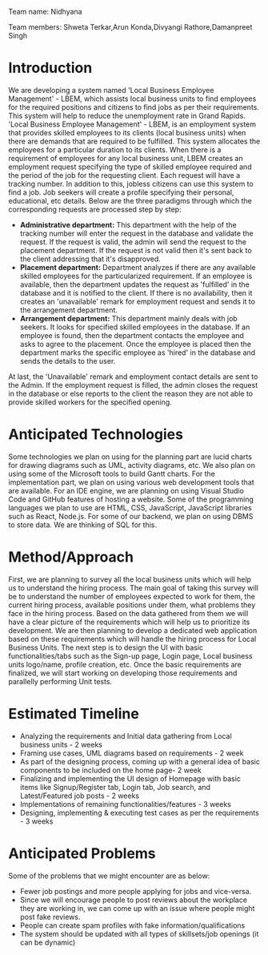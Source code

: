 Team name: Nidhyana

Team members: Shweta Terkar,Arun Konda,Divyangi Rathore,Damanpreet Singh

# Introduction

We are developing a system named 'Local Business Employee Management' - LBEM, which assists local business units to find employees for the required positions and citizens to find jobs as per their requirements. This system will help to reduce the unemployment rate in Grand Rapids.  
'Local Business Employee Management' - LBEM, is an employment system that provides skilled employees to its clients (local business units) when there are demands that are required to be fulfilled. This system allocates the employees for a particular duration to its clients. When there is a requirement of employees for any local business unit, LBEM creates an employment request specifying the type of skilled employee required and the period of the job for the requesting client. Each request will have a tracking number. In addition to this, jobless citizens can use this system to find a job. Job seekers will create a profile specifying their personal, educational, etc details. Below are the three paradigms through which the corresponding requests are processed step by step:
* <b> Administrative department:</b>
This department with the help of the tracking number will enter the request in the database and validate the request. If the request is valid, the admin will send the request to the placement department. If the request is not valid then it's sent back to the client addressing that it's disapproved.
* <b> Placement department:</b>
Department analyzes if there are any available skilled employees for the particularized requirement. If an employee is available, then the department updates the request as 'fulfilled' in the database and it is notified to the client. If there is no availability, then it creates an 'unavailable' remark for employment request and sends it to the arrangement department.
* <b>Arrangement department:</b>
This department mainly deals with job seekers. It looks for specified skilled employees in the database. If an employee is found, then the department contacts the employee and asks to agree to the placement. Once the employee is placed then the department marks the specific employee as 'hired' in the database and sends the details to the user. 

At last, the 'Unavailable' remark and employment contact details are sent to the Admin. If the employment request is filled, the admin closes the request in the database or else reports to the client the reason they are not able to provide skilled workers for the specified opening.
 


# Anticipated Technologies

Some technologies we plan on using for the planning part are lucid charts for drawing diagrams such as UML, activity diagrams, etc. We also plan on using some of the Microsoft tools to build Gantt charts. For the implementation part, we plan on using various web development tools that are available. For an IDE engine, we are planning on using Visual Studio Code and GitHub features of hosting a website. 
Some of the programming languages we plan to use are HTML, CSS, JavaScript, JavaScript libraries such as React, Node.js. For some of our backend, we plan on using DBMS to store data. We are thinking of SQL for this. 



# Method/Approach

First, we are planning to survey all the local business units which will help us to understand the hiring process. The main goal of taking this survey will be to understand the number of employees expected to work for them, the current hiring process, available positions under them, what problems they face in the hiring process. Based on the data gathered from them we will have a clear picture of the requirements which will help us to prioritize its development. We are then planning to develop a dedicated web application based on these requirements which will handle the hiring process for Local Business Units. The next step is to design the UI with basic functionalities/tabs such as the Sign-up page, Login page, Local business units logo/name, profile creation, etc. Once the basic requirements are finalized, we will start working on developing those requirements and parallelly performing Unit tests.

# Estimated Timeline

*	 Analyzing the requirements and Initial data gathering from Local business units - 2 weeks
*	 Framing use cases, UML diagrams based on requirements - 2 week
*	 As part of the designing process, coming up with a general idea of basic components to be included on the home page- 2 week
*	 Finalizing and implementing the UI design of Homepage with basic items like Signup/Register tab, Login tab, Job search, and Latest/Featured job posts - 2 weeks
*	 Implementations of remaining functionalities/features - 3 weeks
*	 Designing, implementing & executing test cases as per the requirements - 3 weeks


# Anticipated Problems

Some of the problems that we might encounter are as below:
* Fewer job postings and more people applying for jobs and vice-versa.
* 	Since we will encourage people to post reviews about the workplace they are working in, we can come up with an issue where people might post fake reviews.
*	People can create spam profiles with fake information/qualifications
*	The system should be updated with all types of skillsets/job openings (it can be dynamic)

